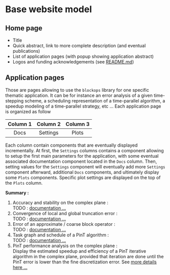 # Base website model

##  Home page

- Title
- Quick abstract, link to more complete description (and eventual publications)
- List of application pages (with popup showing application abstract)
- Logos and funding acknowledgements (see [README.md](../README.md#acknowledgements))

## Application pages

Those are pages allowing to use the `blockops` library for one specific thematic application. It can be for instance an error analysis of a given time-stepping scheme, a scheduling representation of a time-parallel algorithm, a speedup modeling of a time-parallel strategy, etc ...
Each application page is organized as follow 

| Column 1 | Column 2 | Column 3 |
| :------: | :------: | :------: |
| Docs | Settings | Plots |

Each column contain components that are eventually displayed incrementally.
At first, the `Settings` columns contains a component 
allowing to setup the first main parameters for the application,
with some eventual associated documentation component located in the `Docs` column.
Then, setting values for the `Settings` component will eventually add more `Settings` component afterward, additional `Docs` components, and ultimately display some `Plots` components. 
Specific plot settings are displayed on the top of the `Plots` column.

**Summary :**

1. Accuracy and stability on the complex plane :<br>
TODO : [documentation ...](./web-applications/1_accuracy.md)
2. Convergence of local and global truncation error :<br>
TODO : [documentation ...](./web-applications/2_convergence.md)
3. Error of an approximate / coarse block operator :<br>
TODO : [documentation ...](./web-applications/3_error.md)
4. Task graph and schedule of a PinT algorithm :<br>
TODO : [documentation ...](./web-applications/4_tasks.md)
5. PinT performance analysis on the complex plane :<br>
Display the estimated speedup and efficiency of a PinT iterative algorithm in the complex plane, provided that iteration are done until the PinT error is lower
than the fine discretization error. See [more details here ...](./web-applications/5_speedup.md)